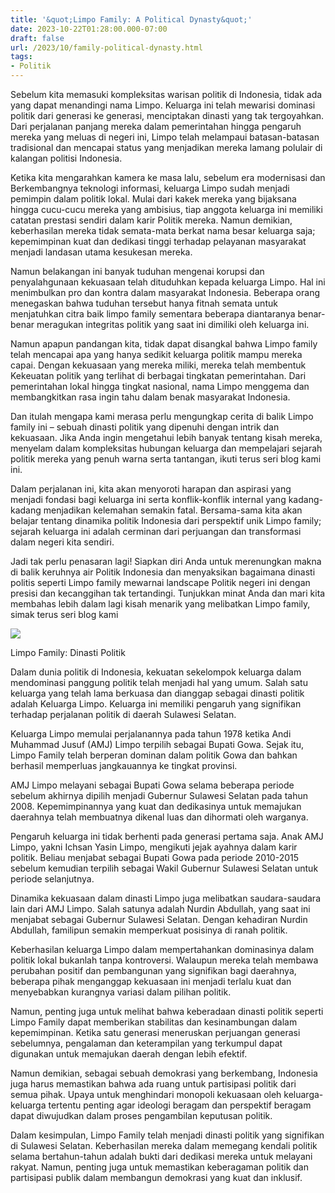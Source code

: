 ```yaml
---
title: '&quot;Limpo Family: A Political Dynasty&quot;'
date: 2023-10-22T01:28:00.000-07:00
draft: false
url: /2023/10/family-political-dynasty.html
tags: 
- Politik
---
```


  

Sebelum kita memasuki kompleksitas warisan politik di Indonesia, tidak ada yang dapat menandingi nama Limpo. Keluarga ini telah mewarisi dominasi politik dari generasi ke generasi, menciptakan dinasti yang tak tergoyahkan. Dari perjalanan panjang mereka dalam pemerintahan hingga pengaruh mereka yang meluas di negeri ini, Limpo telah melampaui batasan-batasan tradisional dan mencapai status yang menjadikan mereka lamang polulair di kalangan politisi Indonesia.

  

Ketika kita mengarahkan kamera ke masa lalu, sebelum era modernisasi dan Berkembangnya teknologi informasi, keluarga Limpo sudah menjadi pemimpin dalam politik lokal. Mulai dari kakek mereka yang bijaksana hingga cucu-cucu mereka yang ambisius, tiap anggota keluarga ini memiliki catatan prestasi sendiri dalam karir Politik mereka. Namun demikian, keberhasilan mereka tidak semata-mata berkat nama besar keluarga saja; kepemimpinan kuat dan dedikasi tinggi terhadap pelayanan masyarakat menjadi landasan utama kesukesan mereka.

  

Namun belakangan ini banyak tuduhan mengenai korupsi dan penyalahgunaan kekuasaan telah dituduhkan kepada keluarga Limpo. Hal ini menimbulkan pro dan kontra dalam masyarakat Indonesia. Beberapa orang menegaskan bahwa tuduhan tersebut hanya fitnah semata untuk menjatuhkan citra baik limpo family sementara beberapa diantaranya benar-benar meragukan integritas politik yang saat ini dimiliki oleh keluarga ini.

  

Namun apapun pandangan kita, tidak dapat disangkal bahwa Limpo family telah mencapai apa yang hanya sedikit keluarga politik mampu mereka capai. Dengan kekuasaan yang mereka miliki, mereka telah membentuk Kekeuatan politik yang terlihat di berbagai tingkatan pemerintahan. Dari pemerintahan lokal hingga tingkat nasional, nama Limpo menggema dan membangkitkan rasa ingin tahu dalam benak masyarakat Indonesia.

  

Dan itulah mengapa kami merasa perlu mengungkap cerita di balik Limpo family ini – sebuah dinasti politik yang dipenuhi dengan intrik dan kekuasaan. Jika Anda ingin mengetahui lebih banyak tentang kisah mereka, menyelam dalam kompleksitas hubungan keluarga dan mempelajari sejarah politik mereka yang penuh warna serta tantangan, ikuti terus seri blog kami ini.

  

Dalam perjalanan ini, kita akan menyoroti harapan dan aspirasi yang menjadi fondasi bagi keluarga ini serta konflik-konflik internal yang kadang-kadang menjadikan kelemahan semakin fatal. Bersama-sama kita akan belajar tentang dinamika politik Indonesia dari perspektif unik Limpo family; sejarah keluarga ini adalah cerminan dari perjuangan dan transformasi dalam negeri kita sendiri.

  

Jadi tak perlu penasaran lagi! Siapkan diri Anda untuk merenungkan makna di balik keruhnya air Politik Indonesia dan menyaksikan bagaimana dinasti politis seperti Limpo family mewarnai landscape Politik negeri ini dengan presisi dan kecanggihan tak tertandingi. Tunjukkan minat Anda dan mari kita membahas lebih dalam lagi kisah menarik yang melibatkan Limpo family, simak terus seri blog kami

  

![](https://fajar.co.id/wp-content/uploads/2018/05/iyl-720x600.jpg)

  

Limpo Family: Dinasti Politik

  

Dalam dunia politik di Indonesia, kekuatan sekelompok keluarga dalam mendominasi panggung politik telah menjadi hal yang umum. Salah satu keluarga yang telah lama berkuasa dan dianggap sebagai dinasti politik adalah Keluarga Limpo. Keluarga ini memiliki pengaruh yang signifikan terhadap perjalanan politik di daerah Sulawesi Selatan.

  

Keluarga Limpo memulai perjalanannya pada tahun 1978 ketika Andi Muhammad Jusuf (AMJ) Limpo terpilih sebagai Bupati Gowa. Sejak itu, Limpo Family telah berperan dominan dalam politik Gowa dan bahkan berhasil memperluas jangkauannya ke tingkat provinsi.

  

AMJ Limpo melayani sebagai Bupati Gowa selama beberapa periode sebelum akhirnya dipilih menjadi Gubernur Sulawesi Selatan pada tahun 2008. Kepemimpinannya yang kuat dan dedikasinya untuk memajukan daerahnya telah membuatnya dikenal luas dan dihormati oleh warganya.

  

Pengaruh keluarga ini tidak berhenti pada generasi pertama saja. Anak AMJ Limpo, yakni Ichsan Yasin Limpo, mengikuti jejak ayahnya dalam karir politik. Beliau menjabat sebagai Bupati Gowa pada periode 2010-2015 sebelum kemudian terpilih sebagai Wakil Gubernur Sulawesi Selatan untuk periode selanjutnya.

  

Dinamika kekuasaan dalam dinasti Limpo juga melibatkan saudara-saudara lain dari AMJ Limpo. Salah satunya adalah Nurdin Abdullah, yang saat ini menjabat sebagai Gubernur Sulawesi Selatan. Dengan kehadiran Nurdin Abdullah, familipun semakin memperkuat posisinya di ranah politik.

  

Keberhasilan keluarga Limpo dalam mempertahankan dominasinya dalam politik lokal bukanlah tanpa kontroversi. Walaupun mereka telah membawa perubahan positif dan pembangunan yang signifikan bagi daerahnya, beberapa pihak menganggap kekuasaan ini menjadi terlalu kuat dan menyebabkan kurangnya variasi dalam pilihan politik.

  

Namun, penting juga untuk melihat bahwa keberadaan dinasti politik seperti Limpo Family dapat memberikan stabilitas dan kesinambungan dalam kepemimpinan. Ketika satu generasi meneruskan perjuangan generasi sebelumnya, pengalaman dan keterampilan yang terkumpul dapat digunakan untuk memajukan daerah dengan lebih efektif.

  

Namun demikian, sebagai sebuah demokrasi yang berkembang, Indonesia juga harus memastikan bahwa ada ruang untuk partisipasi politik dari semua pihak. Upaya untuk menghindari monopoli kekuasaan oleh keluarga-keluarga tertentu penting agar ideologi beragam dan perspektif beragam dapat diwujudkan dalam proses pengambilan keputusan politik.

  

Dalam kesimpulan, Limpo Family telah menjadi dinasti politik yang signifikan di Sulawesi Selatan. Keberhasilan mereka dalam memegang kendali politik selama bertahun-tahun adalah bukti dari dedikasi mereka untuk melayani rakyat. Namun, penting juga untuk memastikan keberagaman politik dan partisipasi publik dalam membangun demokrasi yang kuat dan inklusif.